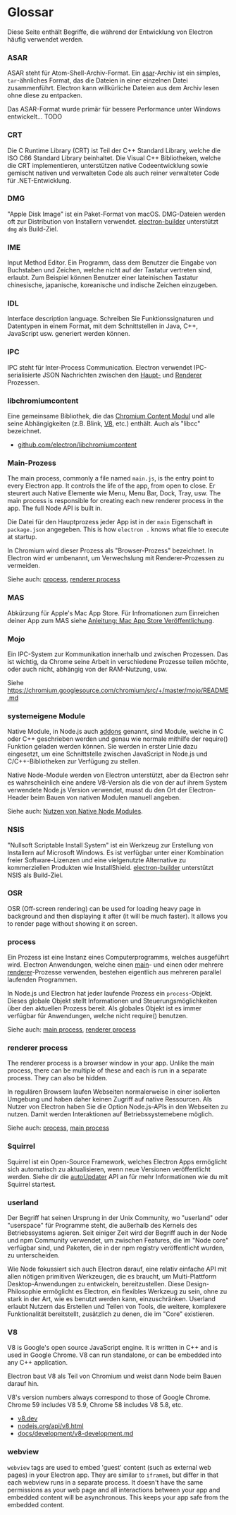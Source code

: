 # Glossar

Diese Seite enthält Begriffe, die während der Entwicklung von Electron häufig verwendet werden.

### ASAR

ASAR steht für Atom-Shell-Archiv-Format. Ein [asar][asar]-Archiv ist ein simples, `tar`-ähnliches Format, das die Dateien in einer einzelnen Datei zusammenführt. Electron kann willkürliche Dateien aus dem Archiv lesen ohne diese zu entpacken.

Das ASAR-Format wurde primär für bessere Performance unter Windows entwickelt... TODO

### CRT

Die C Runtime Library (CRT) ist Teil der C++ Standard Library, welche die ISO C66 Standard Library beinhaltet. Die Visual C++ Bibliotheken, welche die CRT implementieren, unterstützen native Codeentwicklung sowie gemischt nativen und verwalteten Code als auch reiner verwalteter Code für .NET-Entwicklung.

### DMG

"Apple Disk Image" ist ein Paket-Format von macOS. DMG-Dateien werden oft zur Distribution von Installern verwendet. [electron-builder][] unterstützt `dmg` als Build-Ziel.

### IME

Input Method Editor. Ein Programm, dass dem Benutzer die Eingabe von Buchstaben und Zeichen, welche nicht auf der Tastatur vertreten sind, erlaubt. Zum Beispiel können Benutzer einer lateinischen Tastatur chinesische, japanische, koreanische und indische Zeichen einzugeben.

### IDL

Interface description language. Schreiben Sie Funktionssignaturen und Datentypen in einem Format, mit dem Schnittstellen in Java, C++, JavaScript usw. generiert werden können.

### IPC

IPC steht für Inter-Process Communication. Electron verwendet IPC-serialisierte JSON Nachrichten zwischen den [Haupt-][] und [Renderer][] Prozessen.

### libchromiumcontent

Eine gemeinsame Bibliothek, die das [Chromium Content Modul][] und alle seine Abhängigkeiten (z.B. Blink, [V8][], etc.) enthält. Auch als "libcc" bezeichnet.

- [github.com/electron/libchromiumcontent](https://github.com/electron/libchromiumcontent)

### Main-Prozess

The main process, commonly a file named `main.js`, is the entry point to every Electron app. It controls the life of the app, from open to close. Er steurert auch Native Elemente wie Menu, Menu Bar, Dock, Tray, usw. The main process is responsible for creating each new renderer process in the app. The full Node API is built in.

Die Datei für den Hauptprozess jeder App ist in der `main` Eigenschaft in `package.json` angegeben. This is how `electron .` knows what file to execute at startup.

In Chromium wird dieser Prozess als "Browser-Prozess" bezeichnet. In Electron wird er umbenannt, um Verwechslung mit Renderer-Prozessen zu vermeiden.

Siehe auch: [process](#process), [renderer process](#renderer-process)

### MAS

Abkürzung für Apple's Mac App Store. Für Infromationen zum Einreichen deiner App zum MAS siehe [Anleitung: Mac App Store Veröffentlichung][].

### Mojo

Ein IPC-System zur Kommunikation innerhalb und zwischen Prozessen. Das ist wichtig, da Chrome seine Arbeit in verschiedene Prozesse teilen möchte, oder auch nicht, abhängig von der RAM-Nutzung, usw.

Siehe https://chromium.googlesource.com/chromium/src/+/master/mojo/README.md

### systemeigene Module

Native Module, in Node.js auch [addons][] genannt, sind Module, welche in C oder C++ geschrieben werden und genau wie normale mithilfe der require() Funktion geladen werden können. Sie werden in erster Linie dazu eingesetzt, um eine Schnittstelle zwischen JavaScript in Node.js und C/C++-Bibliotheken zur Verfügung zu stellen.

Native Node-Module werden von Electron unterstützt, aber da Electron sehr es wahrscheinlich eine andere V8-Version als die von der auf ihrem System verwendete Node.js Version verwendet, musst du den Ort der Electron-Header beim Bauen von nativen Modulen manuell angeben.

Siehe auch: [Nutzen von Native Node Modules][].

### NSIS

"Nullsoft Scriptable Install System" ist ein Werkzeug zur Erstellung von Installern auf Microsoft Windows. Es ist verfügbar unter einer Kombination freier Software-Lizenzen und eine vielgenutzte Alternative zu kommerziellen Produkten wie InstallShield. [electron-builder][] unterstützt NSIS als Build-Ziel.

### OSR

OSR (Off-screen rendering) can be used for loading heavy page in background and then displaying it after (it will be much faster). It allows you to render page without showing it on screen.

### process

Ein Prozess ist eine Instanz eines Computerprogramms, welches ausgeführt wird. Electron Anwendungen, welche einen [main][]- und einen oder mehrere [renderer][]-Prozesse verwenden, bestehen eigentlich aus mehreren parallel laufenden Programmen.

In Node.js und Electron hat jeder laufende Prozess ein `process`-Objekt. Dieses globale Objekt stellt Informationen und Steuerungsmöglichkeiten über den aktuellen Prozess bereit. Als globales Objekt ist es immer verfügbar für Anwendungen, welche nicht require() benutzen.

Siehe auch: [main process](#main-process), [renderer process](#renderer-process)

### renderer process

The renderer process is a browser window in your app. Unlike the main process, there can be multiple of these and each is run in a separate process. They can also be hidden.

In regulären Browsern laufen Webseiten normalerweise in einer isolierten Umgebung und haben daher keinen Zugriff auf native Ressourcen. Als Nutzer von Electron haben Sie die Option Node.js-APIs in den Webseiten zu nutzen. Damit werden Interaktionen auf Betriebssystemebene möglich.

Siehe auch: [process](#process), [main process](#main-process)

### Squirrel

Squirrel ist ein Open-Source Framework, welches Electron Apps ermöglicht sich automatisch zu aktualisieren, wenn neue Versionen veröffentlicht werden. Siehe dir die [autoUpdater][] API an für mehr Informationen wie du mit Squirrel startest.

### userland

Der Begriff hat seinen Ursprung in der Unix Community, wo "userland" oder "userspace" für Programme steht, die außerhalb des Kernels des Betriebssystems agieren. Seit einiger Zeit wird der Begriff auch in der Node und npm Community verwendet, um zwischen Features, die im "Node core" verfügbar sind, und Paketen, die in der npm registry veröffentlicht wurden, zu unterscheiden.

Wie Node fokussiert sich auch Electron darauf, eine relativ einfache API mit allen nötigen primitiven Werkzeugen, die es braucht, um Multi-Plattform Desktop-Anwendungen zu entwickeln, bereitzustellen. Diese Design-Philosophie ermöglicht es Electron, ein flexibles Werkzeug zu sein, ohne zu stark in der Art, wie es benutzt werden kann, einzuschränken. Userland erlaubt Nutzern das Erstellen und Teilen von Tools, die weitere, komplexere Funktionalität bereitstellt, zusätzlich zu denen, die im "Core" existieren.

### V8

V8 is Google's open source JavaScript engine. It is written in C++ and is used in Google Chrome. V8 can run standalone, or can be embedded into any C++ application.

Electron baut V8 als Teil von Chromium und weist dann Node beim Bauen darauf hin.

V8's version numbers always correspond to those of Google Chrome. Chrome 59 includes V8 5.9, Chrome 58 includes V8 5.8, etc.

- [v8.dev](https://v8.dev/)
- [nodejs.org/api/v8.html](https://nodejs.org/api/v8.html)
- [docs/development/v8-development.md](development/v8-development.md)

### webview

`webview` tags are used to embed 'guest' content (such as external web pages) in your Electron app. They are similar to `iframe`s, but differ in that each webview runs in a separate process. It doesn't have the same permissions as your web page and all interactions between your app and embedded content will be asynchronous. This keeps your app safe from the embedded content.

[addons]: https://nodejs.org/api/addons.html
[asar]: https://github.com/electron/asar
[autoUpdater]: api/auto-updater.md
[Chromium Content Modul]: https://www.chromium.org/developers/content-module
[electron-builder]: https://github.com/electron-userland/electron-builder
[Anleitung: Mac App Store Veröffentlichung]: tutorial/mac-app-store-submission-guide.md
[Haupt-]: #main-process
[main]: #main-process
[Renderer]: #renderer-process
[renderer]: #renderer-process
[Nutzen von Native Node Modules]: tutorial/using-native-node-modules.md
[V8]: #v8
